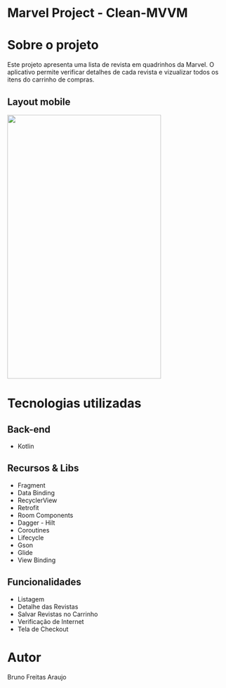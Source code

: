# Marvel Project - Clean-MVVM

# Sobre o projeto

Este projeto apresenta uma lista de revista em quadrinhos da Marvel. O aplicativo permite verificar detalhes de cada revista e vizualizar todos os itens do carrinho de compras.

## Layout mobile
<img src="https://github.com/Brunoandroid/Imagens/blob/main/marvel.gif" width="350" height="600"/>

# Tecnologias utilizadas

## Back-end
- Kotlin

## Recursos & Libs
- Fragment
- Data Binding
- RecyclerView
- Retrofit
- Room Components
- Dagger - Hilt
- Coroutines
- Lifecycle
- Gson
- Glide
- View Binding

## Funcionalidades
- Listagem
- Detalhe das Revistas
- Salvar Revistas no Carrinho
- Verificação de Internet
- Tela de Checkout

# Autor

Bruno Freitas Araujo
